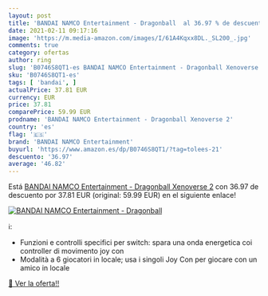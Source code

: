 ```yaml
---
layout: post
title: 'BANDAI NAMCO Entertainment - Dragonball  al 36.97 % de descuento'
date: 2021-02-11 09:17:16
image: 'https://m.media-amazon.com/images/I/61A4Kqxx8DL._SL200_.jpg'
comments: true
category: ofertas
author: ring
slug: 'B0746S8QT1-es BANDAI NAMCO Entertainment - Dragonball Xenoverse 2'
sku: 'B0746S8QT1-es'
tags: [ 'bandai', ]
actualPrice: 37.81 EUR
currency: EUR
price: 37.81
comparePrice: 59.99 EUR
prodname: 'BANDAI NAMCO Entertainment - Dragonball Xenoverse 2'
country: 'es'
flag: '🇪🇸'
brand: 'BANDAI NAMCO Entertainment'
buyurl: 'https://www.amazon.es/dp/B0746S8QT1/?tag=tolees-21'
descuento: '36.97'
average: '46.82'
---
```


Está [BANDAI NAMCO Entertainment - Dragonball Xenoverse 2](https://www.amazon.es/dp/B0746S8QT1/?tag=tolees-21) con 36.97 de descuento por 37.81 EUR (original: 59.99 EUR) en el siguiente enlace!

[![BANDAI NAMCO Entertainment - Dragonball ](https://m.media-amazon.com/images/I/61A4Kqxx8DL._SL200_.jpg)](https://www.amazon.es/dp/B0746S8QT1/?tag=tolees-21)

ℹ️:

- Funzioni e controlli specifici per switch: spara una onda energetica coi controller di movimento joy con
- Modalità a 6 giocatori in locale; usa i singoli Joy Con per giocare con un amico in locale

[🛒 Ver la oferta!!](https://www.amazon.es/dp/B0746S8QT1/?tag=tolees-21)

